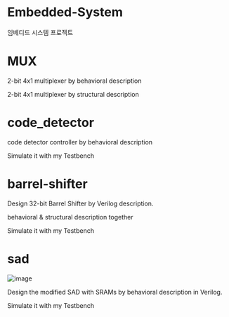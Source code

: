 # Embedded-System
임베디드 시스템 프로젝트


# MUX
2-bit 4x1 multiplexer by behavioral description 

2-bit 4x1 multiplexer by structural description 

# code_detector
code detector controller by behavioral description

Simulate it with my Testbench 

# barrel-shifter
Design 32-bit Barrel Shifter by Verilog description.

behavioral & structural description together

Simulate it with my Testbench 

# sad
![image](https://user-images.githubusercontent.com/54186647/63215675-1b933280-c165-11e9-92cf-2f58834e0e53.png)

Design the modified SAD with SRAMs by behavioral description in Verilog.

Simulate it with my Testbench 


